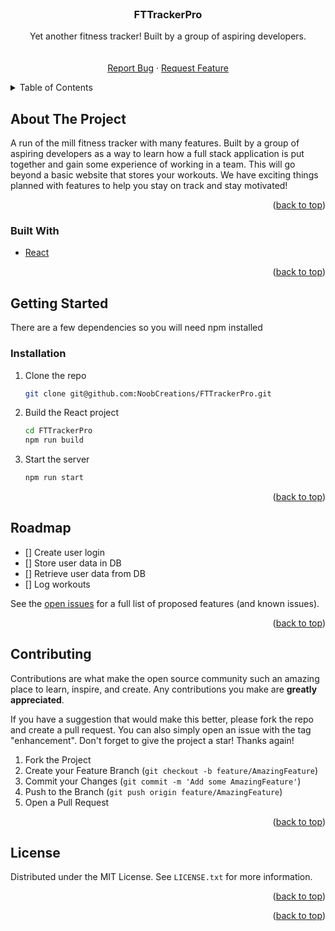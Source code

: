 <div id="top"></div>
<!-- PROJECT LOGO -->
<br />
<div align="center">

<h3 align="center">FTTrackerPro</h3>

  <p align="center">
    Yet another fitness tracker! Built by a group of aspiring developers. 
    <br />
    <br />
    <br />
    <a href="https://github.com/NoobCreations/FTTrackerPro/issues">Report Bug</a>
    ·
    <a href="https://github.com/NoobCreations/FTTrackerPro/issues">Request Feature</a>
  </p>
</div>



<!-- TABLE OF CONTENTS -->
<details>
  <summary>Table of Contents</summary>
  <ol>
    <li>
      <a href="#about-the-project">About The Project</a>
      <ul>
        <li><a href="#built-with">Built With</a></li>
      </ul>
    </li>
    <li>
      <a href="#getting-started">Getting Started</a>
      <ul>
        <li><a href="#installation">Installation</a></li>
      </ul>
    </li>
    <li><a href="#roadmap">Roadmap</a></li>
    <li><a href="#contributing">Contributing</a></li>
    <li><a href="#license">License</a></li>
  </ol>
</details>



<!-- ABOUT THE PROJECT -->
## About The Project

A run of the mill fitness tracker with many features. Built by a group of aspiring developers as a way to learn how a full stack application is put together and gain some experience of working in a team. This will go beyond a basic website that stores your workouts. We have exciting things planned with features to help you stay on track and stay motivated!

<!-- ![product-screenshot](./screenshot.png) -->

<p align="right">(<a href="#top">back to top</a>)</p>

### Built With

<!-- * [Rust](https://www.rust-lang.org/) -->
* [React](https://reactjs.org/)
<!-- * [MongoDB](https://www.mongodb.com/) -->

<p align="right">(<a href="#top">back to top</a>)</p>

<!-- GETTING STARTED -->
## Getting Started

There are a few dependencies so you will need npm installed

### Installation

1. Clone the repo
   ```sh
   git clone git@github.com:NoobCreations/FTTrackerPro.git
   ```
2. Build the React project
   ```sh
   cd FTTrackerPro
   npm run build
   ```
3. Start the server
   ```sh
   npm run start
   ```
<p align="right">(<a href="#top">back to top</a>)</p>

<!-- ROADMAP -->
## Roadmap

- [] Create user login
- [] Store user data in DB
- [] Retrieve user data from DB
- [] Log workouts

See the [open issues](https://github.com/NoobCreations/FTTrackerPro/issues) for a full list of proposed features (and known issues).

<p align="right">(<a href="#top">back to top</a>)</p>

<!-- CONTRIBUTING -->
## Contributing

Contributions are what make the open source community such an amazing place to learn, inspire, and create. Any contributions you make are **greatly appreciated**.

If you have a suggestion that would make this better, please fork the repo and create a pull request. You can also simply open an issue with the tag "enhancement".
Don't forget to give the project a star! Thanks again!

1. Fork the Project
2. Create your Feature Branch (`git checkout -b feature/AmazingFeature`)
3. Commit your Changes (`git commit -m 'Add some AmazingFeature'`)
4. Push to the Branch (`git push origin feature/AmazingFeature`)
5. Open a Pull Request

<p align="right">(<a href="#top">back to top</a>)</p>

<!-- LICENSE -->
## License

Distributed under the MIT License. See `LICENSE.txt` for more information.

<p align="right">(<a href="#top">back to top</a>)</p>

<p align="right">(<a href="#top">back to top</a>)</p>


<!-- MARKDOWN LINKS & IMAGES -->
<!-- https://www.markdownguide.org/basic-syntax/#reference-style-links -->
[contributors-shield]: https://img.shields.io/github/contributors/github_username/repo_name.svg?style=for-the-badge
[contributors-url]: https://github.com/NoobCreations/FTTrackerPro/graphs/contributors
[forks-shield]: https://img.shields.io/github/forks/github_username/repo_name.svg?style=for-the-badge
[forks-url]: https://github.com/NoobCreations/FTTrackerPro/network/members
[issues-shield]: https://img.shields.io/github/issues/github_username/repo_name.svg?style=for-the-badge
[issues-url]: https://github.com/NoobCreations/FTTrackerPro/issues
[license-shield]: https://img.shields.io/github/license/github_username/repo_name.svg?style=for-the-badge
[license-url]: https://github.com/NoobCreations/FTTrackerPro/blob/main/LICENSE.txt
